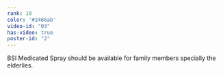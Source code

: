 ```yaml
---
rank: 10
color: '#2466ab'
video-id: "03"
has-video: true
poster-id: "2"
---
```


<p>BSI Medicated Spray should be available for family members specially the elderlies.</p>

